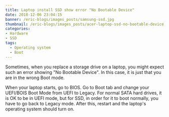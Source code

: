 ```yaml
---
title: Laptop install SSD show error "No Bootable Device"
date: 2018-12-06 23:04:15
banner: /eric-blogs/images_posts/samsung-ssd.jpg
thumbnail: /eric-blogs/images_posts/acer-laptop-ssd-no-bootable-device.jpg
categories:
- Hardware
- SSD
tags:
  - Operating system
  - Boot
---
```


Sometimes, when you replace a storage drive on a laptop, you might expect such an error showing "No Bootable Device". In this case, it is just that you are in the wrong Boot mode. 

When your laptop starts, go to BIOS. Go to Boot tab and change your UEFI/BOIS Boot Mode from UEFI to Legacy. For normal SATA hard drives, it is OK to be in UEFI mode, but for SSD, in order for it to boot normally, you have to go back to Legacy mode. After this, restart and the laptop's operating system should turn on.
